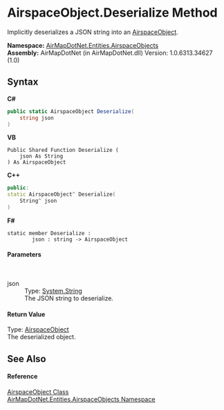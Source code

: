 # AirspaceObject.Deserialize Method 
 

Implicitly deserializes a JSON string into an <a href="c77ac3b7-2e5f-3676-6d4b-4fb2c4bc07ce">AirspaceObject</a>.

**Namespace:**&nbsp;<a href="4a77b213-9d2c-92a5-aab7-f2f82873a6fe">AirMapDotNet.Entities.AirspaceObjects</a><br />**Assembly:**&nbsp;AirMapDotNet (in AirMapDotNet.dll) Version: 1.0.6313.34627 (1.0)

## Syntax

**C#**<br />
``` C#
public static AirspaceObject Deserialize(
	string json
)
```

**VB**<br />
``` VB
Public Shared Function Deserialize ( 
	json As String
) As AirspaceObject
```

**C++**<br />
``` C++
public:
static AirspaceObject^ Deserialize(
	String^ json
)
```

**F#**<br />
``` F#
static member Deserialize : 
        json : string -> AirspaceObject 

```


#### Parameters
&nbsp;<dl><dt>json</dt><dd>Type: <a href="http://msdn2.microsoft.com/en-us/library/s1wwdcbf" target="_blank">System.String</a><br />The JSON string to deserialize.</dd></dl>

#### Return Value
Type: <a href="c77ac3b7-2e5f-3676-6d4b-4fb2c4bc07ce">AirspaceObject</a><br />The deserialized object.

## See Also


#### Reference
<a href="c77ac3b7-2e5f-3676-6d4b-4fb2c4bc07ce">AirspaceObject Class</a><br /><a href="4a77b213-9d2c-92a5-aab7-f2f82873a6fe">AirMapDotNet.Entities.AirspaceObjects Namespace</a><br />